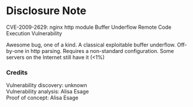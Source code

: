 # Disclosure Note

CVE-2009-2629: nginx http module Buffer Underflow Remote Code Execution Vulnerability

Awesome bug, one of a kind. A classical exploitable buffer underflow. Off-by-one in http parsing. Requires a non-standard configuration. Some servers on the Internet still have it (<1%)

### Credits

Vulnerability discovery: unknown  
Vulnerability analysis: Alisa Esage  
Proof of concept: Alisa Esage
